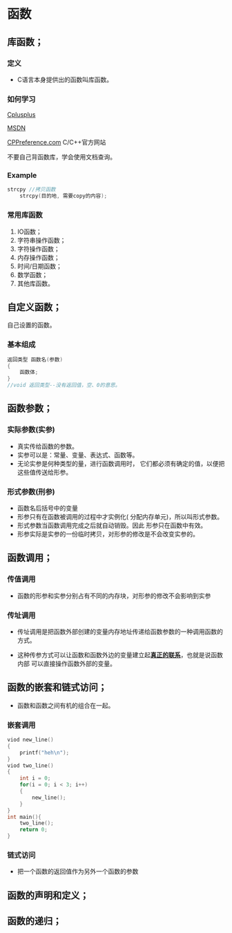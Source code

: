 # 函数

## 库函数；

### 定义

- C语言本身提供出的函数叫库函数。

### 如何学习

[Cplusplus](cplusplus.com)

[MSDN]()

[CPPreference.com](cppreference.com) C/C++官方网站

不要自己背函数库，学会使用文档查询。

### Example

```C
strcpy //拷贝函数
    strcpy(目的地, 需要copy的内容);
```



### 常用库函数

1. IO函数；
2. 字符串操作函数；
3. 字符操作函数；
4. 内存操作函数；
5. 时间/日期函数；
6. 数学函数；
7. 其他库函数。

## 自定义函数；

自己设置的函数。

### 基本组成

```C
返回类型 函数名(参数)
{
    函数体;
}
//void 返回类型--没有返回值，空、0的意思。
```



## 函数参数；

### 实际参数(实参)

- 真实传给函数的参数。
- 实参可以是：常量、变量、表达式、函数等。
- 无论实参是何种类型的量，进行函数调用时，
它们都必须有确定的值，以便把这些值传送给形参。

### 形式参数(刑参)
- 函数名后括号中的变量
- 形参只有在函数被调用的过程中才实例化(
  分配内存单元)，所以叫形式参数。
- 形式参数当函数调用完成之后就自动销毁。因此
  形参只在函数中有效。
- 形参实际是实参的一份临时拷贝，对形参的修改是不会改变实参的。

## 函数调用；

### 传值调用

- 函数的形参和实参分别占有不同的内存块，对形参的修改不会影响到实参

### 传址调用

- 传址调用是把函数外部创建的变量内存地址传递给函数参数的一种调用函数的方式。

- 这种传参方式可以让函数和函数外边的变量建立起<u>**真正的联系**</u>，也就是说函数内部
  可以直接操作函数外部的变量。

## 函数的嵌套和链式访问；

- 函数和函数之间有机的组合在一起。

### 嵌套调用

```C
viod new_line()
{
    printf("heh\n");
}
viod two_line()
{
    int i = 0;
    for(i = 0; i < 3; i++)
    {
        new_line();
    }
}
int main(){
    two_line();
    return 0;
}
```

### 链式访问

- 把一个函数的返回值作为另外一个函数的参数

## 函数的声明和定义；

## 函数的递归；

